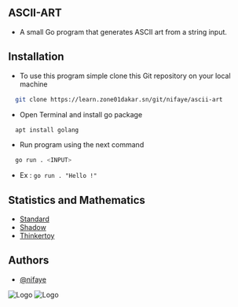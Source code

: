 ## ASCII-ART

*  A small Go program that generates ASCII art from a string input. 


## Installation

 - To use this program simple clone this Git repository on your local machine

```bash
  git clone https://learn.zone01dakar.sn/git/nifaye/ascii-art
```
-  Open Terminal and install go package
```bash
  apt install golang
```
-  Run program using the next command
```bash
  go run . <INPUT>
```
- Ex : ```go run . "Hello !"```

## Statistics and Mathematics

 - [Standard](https://github.com/Nixa001/Ascii_Art/blob/main/banner/standard.txt)
 - [Shadow](https://github.com/Nixa001/Ascii_Art/blob/main/banner/shadow.txt)
 - [Thinkertoy](https://github.com/Nixa001/Ascii_Art/blob/main/banner/thinkertoy.txt)

## Authors

- [@nifaye](https://learn.zone01dakar.sn/git/nifaye)


![Logo](https://go.dev/images/go-logo-white.svg)
![Logo](<img src="nixa.png" width="50">)
